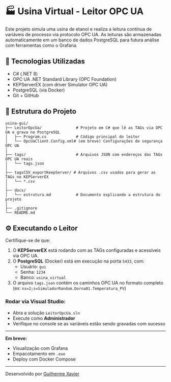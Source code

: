 
# 🏭 Usina Virtual - Leitor OPC UA

Este projeto simula uma usina de etanol e realiza a leitura contínua de variáveis de processo via protocolo OPC UA. As leituras são armazenadas automaticamente em um banco de dados PostgreSQL para futura análise com ferramentas como o Grafana.

## 🔧 Tecnologias Utilizadas
- C# (.NET 8)
- OPC UA .NET Standard Library (OPC Foundation)
- KEPServerEX (com driver Simulator OPC UA)
- PostgreSQL (via Docker)
- Git + GitHub

## 📁 Estrutura do Projeto

```
usina-gui/
├── LeitorOpcUa/               # Projeto em C# que lê as TAGs via OPC UA e grava no PostgreSQL
│   ├── Program.cs             # Código principal do leitor
│   └── OpcUaClient.Config.xml# (em breve) Configurações de segurança OPC UA
│
├── tags/                      # Arquivos JSON com endereços das TAGs OPC UA reais
│   └── tags.json
│
├── tagsCSV_exportKeepServer/ # Arquivos .csv usados para gerar as TAGs no KEPServerEX
│   └── *.csv
│
├── docs/
│   └── estrutura.md           # Documento explicando a estrutura do projeto
│
├── .gitignore
└── README.md
```

## ⚙️ Executando o Leitor

Certifique-se de que:
1. O **KEPServerEX** está rodando com as TAGs configuradas e acessíveis via OPC UA.
2. O **PostgreSQL** (Docker) está em execução na porta `5433`, com:
   - Usuário: `gui`
   - Senha: `1234`
   - Banco: `usina_virtual`
3. O arquivo `tags.json` contém os caminhos OPC UA no formato completo (ex: `ns=2;s=SimuladorRandom.Dorna01.Temperatura_PV`)

### Rodar via Visual Studio:
- Abra a solução `LeitorOpcUa.sln`
- Execute como **Administrador**
- Verifique no console se as variáveis estão sendo gravadas com sucesso

---

**Em breve:**
- Visualização com Grafana
- Empacotamento em `.exe`
- Deploy com Docker Compose

---

Desenvolvido por [Guilherme Xavier](https://www.linkedin.com/in/xavierguilherme)
